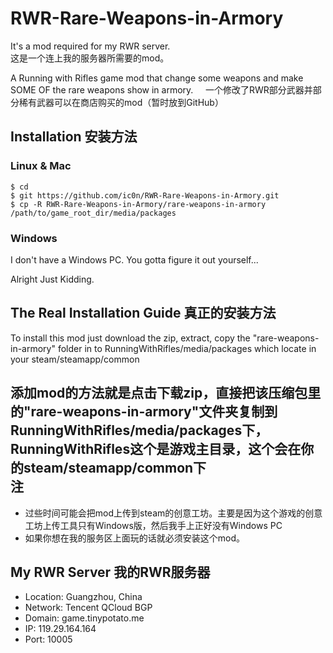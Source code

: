 # RWR-Rare-Weapons-in-Armory
It's a mod required for my RWR server.    
这是一个连上我的服务器所需要的mod。

A Running with Rifles game mod that change some weapons and make SOME OF the rare weapons show in armory.     
一个修改了RWR部分武器并部分稀有武器可以在商店购买的mod（暂时放到GitHub）

Installation 安装方法
--------------------

### Linux & Mac
```
$ cd
$ git https://github.com/ic0n/RWR-Rare-Weapons-in-Armory.git
$ cp -R RWR-Rare-Weapons-in-Armory/rare-weapons-in-armory  /path/to/game_root_dir/media/packages
```
### Windows
I don't have a Windows PC. You gotta figure it out yourself...    

Alright Just Kidding.

The Real Installation Guide 真正的安装方法
----------------------------------------

To install this mod just download the zip, extract, copy the "rare-weapons-in-armory" folder in to RunningWithRifles/media/packages which locate in your steam/steamapp/common

添加mod的方法就是点击下载zip，直接把该压缩包里的"rare-weapons-in-armory"文件夹复制到RunningWithRifles/media/packages下，RunningWithRifles这个是游戏主目录，这个会在你的steam/steamapp/common下
<br/>
注
--
- 过些时间可能会把mod上传到steam的创意工坊。主要是因为这个游戏的创意工坊上传工具只有Windows版，然后我手上正好没有Windows PC
- 如果你想在我的服务区上面玩的话就必须安装这个mod。    



My RWR Server 我的RWR服务器
--------------------------

  - Location: Guangzhou, China
  - Network: Tencent QCloud BGP
  - Domain: game.tinypotato.me
  - IP: 119.29.164.164
  - Port: 10005
